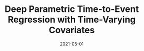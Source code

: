 ---
title: "Deep Parametric Time-to-Event Regression with Time-Varying Covariates"
collection: publications
excerpt: 'Time-to-event regression in healthcare and other domains, such as predictive maintenance, require working with time-series (or time-varying) data such as continuously monitored vital signs, electronic health records, or sensor readings. In such scenarios, the event-time distribution may have temporal dependencies at different time scales that are not easily captured by classical survival models that assume training data points to be independent. In this paper, we describe a fully parametric approach to model censored time-to-event outcomes with time varying covariates. It involves learning representations of the input temporal data using Recurrent Neural Networks such as LSTMs and GRUs, followed by describing the conditional event distribution as a fixed mixture of parametric distributions. The use of the recurrent neural networks allows the learned representations to model long-term dependencies in the input data while jointly estimating the Time-to-Event. We benchmark our approach on MIMIC III: a large, publicly available dataset collected from Intensive Care Unit (ICU) patients, focusing on predicting duration of their ICU stays and their short term life expectancy, and we demonstrate competitive performance of the proposed approach compared to established time-to-event regression models.

Code available on [GitHub](https://github.com/autonlab/auton-survival).'
date: 2021-05-01
venue: 'AAAI Spring Symposium on Survival Analysis'
paperurl: 'https://proceedings.mlr.press/v146/nagpal21a.html'
citation: 'Nagpal, C.*, Jeanselme, V.*, Dubrawski, A. (2021, May). <b>Deep parametric time-to-event regression with time-varying covariates</b>. In <i>Survival Prediction-Algorithms, Challenges and Applications (pp. 184-193). PMLR</i>.'
---